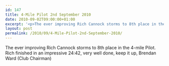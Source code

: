 ```yaml
---
id: 147
title: 4-Mile Pilot 2nd September 2010
date: 2010-09-02T09:00:00+01:00
excerpt: '<p>The ever improving Rich Cannock storms to 8th place in the 4-mile Pilot. Rich finished in an impressive 24:42, very well done, keep it up, Brendan Ward (Club Chairman)</p>'
layout: post
permalink: /2010/09/4-Mile-Pilot-2nd-September-2010/
---
```

The ever improving Rich Cannock storms to 8th place in the 4-mile Pilot. Rich finished in an impressive 24:42, very well done, keep it up, Brendan Ward (Club Chairman)